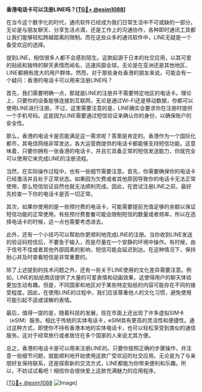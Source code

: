 **香港电话卡可以注册LINE吗？[[TG💪+ @esim1088](https://t.me/s/esim1088)]**

在当今这个数字化的时代，通讯软件已经成为我们日常生活中不可或缺的一部分。无论是与朋友聊天、分享生活点滴，还是工作上的沟通协作，各种即时通讯工具都让我们能够轻松跨越距离的限制。而在这些众多的通讯软件中，LINE无疑是一个备受欢迎的选择。

提到LINE，相信很多人都不会感到陌生。这款起源于日本的社交应用，以其可爱的贴纸和独特的聊天表情而闻名，迅速风靡全球。无论是在亚洲还是其他地区，LINE都拥有庞大的用户群体。然而，对于那些身处香港的朋友来说，可能会有一个疑问：香港的电话卡可以用来注册LINE吗？

首先，我们需要明确一点，那就是LINE的注册并不需要特定地区的电话卡。理论上，只要你的设备能够连接到互联网，无论是通过Wi-Fi还是移动数据，你都可以使用LINE进行注册。不过，这里需要注意的是，LINE确实会要求你在注册时提供一个手机号码。这是因为LINE需要通过短信验证来确认你的身份，以确保账户的安全性。

那么，香港的电话卡是否能满足这一需求呢？答案是肯定的。香港作为一个国际化都市，其电信网络非常发达，各大运营商提供的电话卡都能够支持短信功能。这意味着，只要你拥有一张香港的电话卡，并且它具备正常的短信发送能力，你就完全可以使用它来完成LINE的注册流程。

当然，在实际操作过程中，也有一些细节需要注意。首先，你需要确保你的电话卡已经激活并且处于正常状态。如果因为欠费或者其他原因导致你的电话卡无法正常使用，那么短信验证自然也就无法顺利完成。因此，在尝试注册LINE之前，最好先检查一下你的电话卡是否一切正常。

其次，如果你使用的是一些预付费的电话卡，可能需要提前充值足够的余额以保证短信功能的正常使用。有些预付费套餐可能会限制短信的数量或者频率，所以在选择电话卡的时候，这一点也需要考虑进去。

此外，还有一个小技巧可以帮助你更顺利地完成LINE的注册。当你收到LINE发送的验证码短信后，不要急于输入，而是尽量在一个安静的环境中操作。有时候，由于信号不佳或者其他外部因素的影响，短信可能会延迟到达。在这种情况下，保持耐心并及时查看短信是非常重要的。

除了上述提到的技术问题之外，还有一些关于LINE使用的文化差异需要注意。例如，LINE的贴纸商店提供了大量的可爱表情和动画效果，这使得用户的聊天体验更加生动有趣。但是，不同国家和地区对于某些特定贴纸的内容可能存在不同的接受程度。因此，在使用LINE的过程中，我们应该尊重他人的文化习惯，避免使用可能引起不适或误解的表情。

最后，值得一提的是，随着科技的发展，现在市面上还出现了许多虚拟SIM卡（eSIM）服务。相比于传统的实体电话卡，eSIM具有更高的灵活性和便捷性。通过这种方式，即使你不持有香港本地的实体电话卡，也可以轻松享受到类似的通信服务。这对于经常旅行或者居住在多个国家的人来说尤其方便。

总之，香港的电话卡是可以用来注册LINE的。只要你按照正确的步骤操作，并注意一些细节问题，就能顺利地开始使用这款广受欢迎的社交应用。无论是为了与亲朋好友保持联系，还是探索新的交流方式，LINE都能为你带来便利和乐趣。所以，不妨试试看吧！相信你会很快爱上这款充满魅力的应用程序。

[[TG💪+ @esim1088](https://t.me/s/esim1088) ![Image](https://i.postimg.cc/4NQfJmqS/Snipaste-2025-05-13-00-14-12.png)]